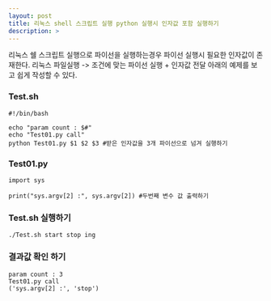 ```yaml
---
layout: post
title: 리눅스 shell 스크립트 실행 python 실행시 인자값 포함 실행하기 
description: > 
---
```


리눅스 쉘 스크립트 실행으로 파이선을 실행하는경우 파이선 실행시 필요한 인자값이 존재한다.
리눅스 파일실행 -> 조건에 맞는 파이선 실행 + 인자값 전달
아래의 예제를 보고 쉽게 작성할 수 있다.

### Test.sh 
~~~
#!/bin/bash

echo "param count : $#"
echo "Test01.py call"
python Test01.py $1 $2 $3 #받은 인자값을 3개 파이선으로 넘겨 실행하기
~~~

### Test01.py 
~~~
import sys

print("sys.argv[2] :", sys.argv[2]) #두번째 변수 값 출력하기
~~~

### Test.sh 실행하기 
~~~
./Test.sh start stop ing
~~~
### 결과값 확인 하기
~~~
param count : 3
Test01.py call
('sys.argv[2] :', 'stop')
~~~